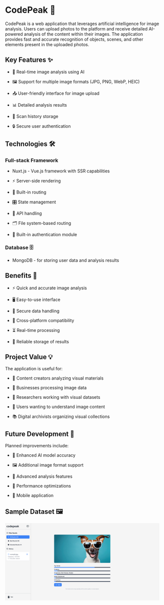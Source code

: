 # CodePeak 🗻 
CodePeak is a web application that leverages artificial intelligence for image analysis. Users can upload photos to the platform and receive detailed AI-powered analysis of the content within their images. The application provides fast and accurate recognition of objects, scenes, and other elements present in the uploaded photos.

## Key Features ✨

- 🚀 Real-time image analysis using AI

- 🖼️ Support for multiple image formats (JPG, PNG, WebP, HEIC)

- 📤 User-friendly interface for image upload

- 📊 Detailed analysis results

- 📂 Scan history storage

- 🔒 Secure user authentication

## Technologies 🛠️

### Full-stack Framework
- Nuxt.js - Vue.js framework with SSR capabilities

- ⚡ Server-side rendering

- 🔄 Built-in routing

- 🎛️ State management

- 📡 API handling

- 🗂️ File system-based routing

- 🔐 Built-in authentication module

### Database 🗄️
- MongoDB - for storing user data and analysis results

## Benefits 🎯

- ⚡ Quick and accurate image analysis

- 🖥️ Easy-to-use interface

- 🔐 Secure data handling

- 📱 Cross-platform compatibility

- ⏳ Real-time processing

- 💾 Reliable storage of results

## Project Value 💡
The application is useful for:

- 🎨 Content creators analyzing visual materials

- 🏢 Businesses processing image data

- 🔬 Researchers working with visual datasets

- 🧐 Users wanting to understand image content

- 📚 Digital archivists organizing visual collections

## Future Development 🔮
Planned improvements include:

- 🎯 Enhanced AI model accuracy

- 🖼️ Additional image format support

- 🧠 Advanced analysis features

- 🚀 Performance optimizations

- 📱 Mobile application

## Sample Dataset 🖼️
![home-page-light](/public/home-page-scan-photo-light.png)